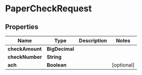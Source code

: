 

# PaperCheckRequest


## Properties

| Name | Type | Description | Notes |
|------------ | ------------- | ------------- | -------------|
|**checkAmount** | **BigDecimal** |  |  |
|**checkNumber** | **String** |  |  |
|**ach** | **Boolean** |  |  [optional] |



